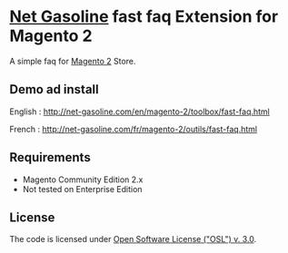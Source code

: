 # [Net Gasoline](http://net-gasoline.com/) fast faq Extension for Magento 2

A simple faq for [Magento 2](http://magento.com/) Store.


## Demo ad install
 English : http://net-gasoline.com/en/magento-2/toolbox/fast-faq.html
 
 French : http://net-gasoline.com/fr/magento-2/outils/fast-faq.html
 
## Requirements
  * Magento Community Edition 2.x 
  * Not tested on Enterprise Edition


## License
The code is licensed under [Open Software License ("OSL") v. 3.0](http://opensource.org/licenses/osl-3.0.php).

